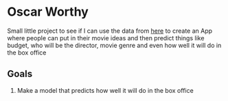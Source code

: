 # Oscar Worthy

Small little project to see if I can use the data from [here](https://www.kaggle.com/rounakbanik/the-movies-dataset) to create an App where people can put in their movie ideas and then predict things like budget, who will be the director, movie genre and even how well it will do in the box office

## Goals
1. Make a model that predicts how well it will do in the box office
